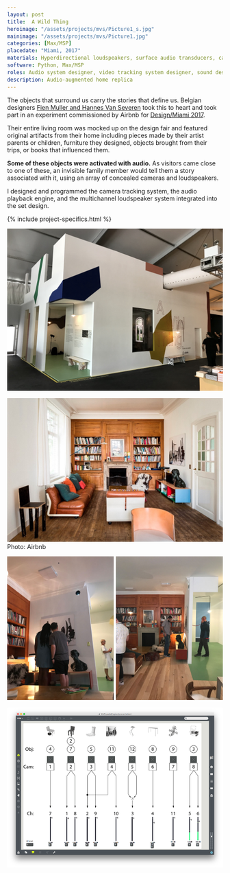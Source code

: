 ```yaml
---
layout: post
title:  A Wild Thing
heroimage: "/assets/projects/mvs/Picture1_s.jpg"
mainimage: "/assets/projects/mvs/Picture1.jpg"
categories: [Max/MSP]
placedate: "Miami, 2017"
materials: Hyperdirectional loudspeakers, surface audio transducers, cameras, Raspberry Pis, computer
software: Python, Max/MSP
roles: Audio system designer, video tracking system designer, sound designer, creative developer
description: Audio-augmented home replica
---
```


<div class="project-narrative">
<p>The objects that surround us carry the stories that define us. Belgian designers <a href="https://www.mullervanseveren.be/">Fien Muller and Hannes Van Severen</a> took this to heart and took part in an experiment commissioned by Airbnb for <a href="https://www.designboom.com/design/airbnb-muller-van-severen-a-wild-thing-design-miami-12-06-2017/">Design/Miami 2017</a>.</p>
<p>Their entire living room was mocked up on the design fair and featured original artifacts from their home including pieces made by their artist parents or children, furniture they designed, objects brought from their trips, or books that influenced them.</p>
<p><b>Some of these objects were activated with audio.</b> As visitors came close to one of these, an invisible family member would tell them a story associated with it, using an array of concealed cameras and loudspeakers.</p>
<p>I designed and programmed the camera tracking system, the audio playback engine, and the multichannel loudspeaker system integrated into the set design.</p>
</div>

{% include project-specifics.html %}

<div class="project-media">
<p><img src="/assets/projects/mvs/mvs_2.jpg"></p>
<p><img src="/assets/projects/mvs/Picture2.jpg"><span class="inline-descr">Photo: Airbnb</span></p>
<p><img src="/assets/projects/mvs/mvs_comp.jpg"></p>
<p><img src="/assets/projects/mvs/mvs_3.png"></p>
</div>